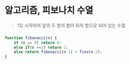 # 알고리즘, 피보나치 수열
> 1로 시작하여 앞의 두 항의 합이 뒤의 항으로 되어 있는 수열

### 
```javascript
function fibonacci(n) {
    if (n == 0) return 0;
    else if(n ==1) return 1;
    else return fibonacci(n-1) + fino(n-2);
}
```